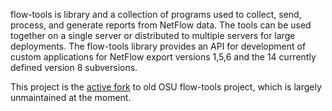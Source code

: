 flow-tools is library and a collection of programs used to collect, send, process, and generate reports from NetFlow data. The tools can be used together on a single server or distributed to multiple servers for large deployments. The flow-tools library provides an API for development of custom applications for NetFlow export versions 1,5,6 and the 14 currently defined version 8 subversions.

This project is the [active fork](http://groups.google.com/group/flow-tools/topics) to old OSU flow-tools project, which is largely unmaintained at the moment.